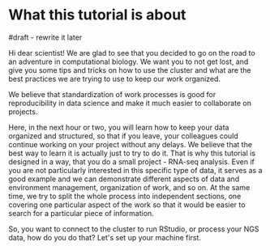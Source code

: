 # What this tutorial is about

#draft - rewrite it later

Hi dear scientist! We are glad to see that you decided to go on the road to an adventure in computational biology. We want you to not get lost, and give you some tips and tricks on how to use the cluster and what are the best practices we are trying to use to keep our work organized.

We believe that standardization of work processes is good for reproducibility in data science and make it much easier to collaborate on projects.

Here, in the next hour or two, you will learn how to keep your data organized and structured, so that if you leave, your colleagues could continue working on your project without any delays. We believe that the best way to learn it is actually just to try to do it. That is why this tutorial is designed in a way, that you do a small project - RNA-seq analysis. Even if you are not particularly interested in this specific type of data, it serves as a good example and we can demonstrate different aspects of data and environment management, organization of work, and so on. At the same time, we try to split the whole process into independent sections, one covering one particular aspect of the work so that it would be easier to search for a particular piece of information.

So, you want to connect to the cluster to run RStudio, or process your NGS data, how do you do that? Let's set up your machine first.


